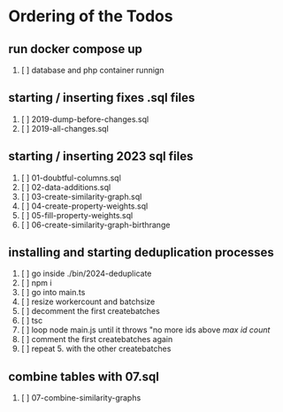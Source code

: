 # Ordering of the Todos 

## run docker compose up
1. [ ] database and php container runnign

## starting / inserting fixes .sql files
1. [ ] 2019-dump-before-changes.sql
2. [ ] 2019-all-changes.sql

## starting / inserting 2023 sql files
1. [ ] 01-doubtful-columns.sql
2. [ ] 02-data-additions.sql
3. [ ] 03-create-similarity-graph.sql
4. [ ] 04-create-property-weights.sql
5. [ ] 05-fill-property-weights.sql
6. [ ] 06-create-similarity-graph-birthrange

## installing and starting deduplication processes
1. [ ] go inside ./bin/2024-deduplicate
2. [ ] npm i
3. [ ] go into main.ts 
4. [ ] resize workercount and batchsize
5. [ ] decomment the first createbatches 
6. [ ] tsc
7. [ ] loop node main.js until it throws "no more ids above *max id count*
8. [ ] comment the first createbatches again
8. [ ] repeat 5. with the other createbatches 

## combine tables with 07.sql
1. [ ] 07-combine-similarity-graphs